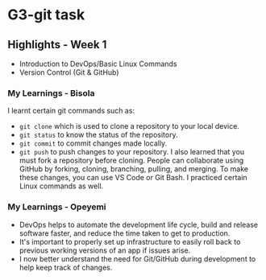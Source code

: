 # G3-git task
## Highlights - Week 1
- Introduction to DevOps/Basic Linux Commands
- Version Control (Git & GitHub)

### My Learnings - Bisola
I learnt certain git commands such as:
- `git clone` which is used to clone a repository to your local device.
- `git status` to know the status of the repository.
- `git commit` to commit changes made locally.
- `git push` to push changes to your repository.
I also learned that you must fork a repository before cloning. People can collaborate using GitHub by forking, cloning, branching, pulling, and merging. To make these changes, you can use VS Code or Git Bash. I practiced certain Linux commands as well.

### My Learnings - Opeyemi
- DevOps helps to automate the development life cycle, build and release software faster, and reduce the time taken to get to production.
- It's important to properly set up infrastructure to easily roll back to previous working versions of an app if issues arise.
- I now better understand the need for Git/GitHub during development to help keep track of changes.